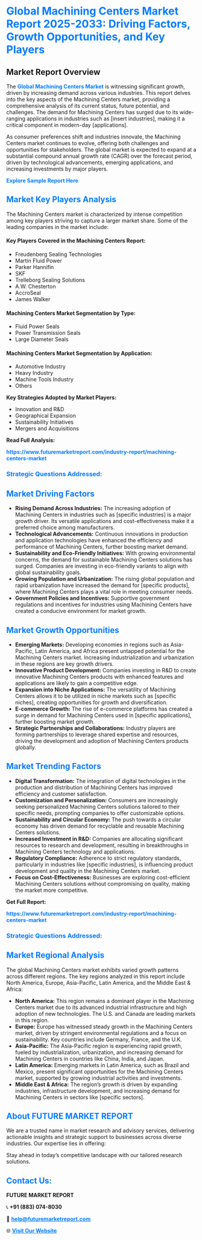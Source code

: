 <h1 style="color: #007BFF;">Global Machining Centers Market Report 2025-2033: Driving Factors, Growth Opportunities, and Key Players</h1>

<section id="overview">
<h2>Market Report Overview</h2>
<p>The <a href="https://www.futuremarketreport.com/industry-report/machining-centers-market" style="color: #007BFF; text-decoration: none;"><strong>Global Machining Centers Market</strong></a> is witnessing significant growth, driven by increasing demand across various industries. This report delves into the key aspects of the Machining Centers market, providing a comprehensive analysis of its current status, future potential, and challenges. The demand for Machining Centers has surged due to its wide-ranging applications in industries such as [insert industries], making it a critical component in modern-day [applications].</p>
<p>As consumer preferences shift and industries innovate, the Machining Centers market continues to evolve, offering both challenges and opportunities for stakeholders. The global market is expected to expand at a substantial compound annual growth rate (CAGR) over the forecast period, driven by technological advancements, emerging applications, and increasing investments by major players.</p>
</section>

<section id="overview">
<p><a href="https://www.futuremarketreport.com/request-sample/reportId=34888" style="color: #007BFF; text-decoration: none;"><strong>Explore Sample Report Here</strong></a></p>
</section>

<section id="key-players">
<h2 style="color: #007BFF;">Market Key Players Analysis</h2>
<p>The Machining Centers market is characterized by intense competition among key players striving to capture a larger market share. Some of the leading companies in the market include:</p>
<h4>Key Players Covered in the Machining Centers Report:</h4>
<ul><li>Freudenberg Sealing Technologies</li><li>Martin Fluid Power</li><li>Parker Hannifin</li><li>SKF</li><li>Trelleborg Sealing Solutions</li><li>A.W. Chesterton</li><li>AccroSeal</li><li>James Walker</li></ul>
<h4>Machining Centers Market Segmentation by Type:</h4>
<ul><li>Fluid Power Seals</li><li>Power Transmission Seals</li><li>Large Diameter Seals</li></ul>

<h4>Machining Centers Market Segmentation by Application:</h4>
<ul><li>Automotive Industry</li><li>Heavy Industry</li><li>Machine Tools Industry</li><li>Others</li></ul>
<p><strong>Key Strategies Adopted by Market Players:</strong></p>
<ul>
<li>Innovation and R&D</li>
<li>Geographical Expansion</li>
<li>Sustainability Initiatives</li>
<li>Mergers and Acquisitions</li>
</ul>
</section>

<section>
<p><strong>Read Full Analysis: </strong></p><a href="https://www.futuremarketreport.com/industry-report/machining-centers-market" style="color: #007BFF; text-decoration: none;"><strong>https://www.futuremarketreport.com/industry-report/machining-centers-market</strong></a>
<h3 style="color: #007BFF;">Strategic Questions Addressed:</h3>
</section>

<section id="driving-factors">
<h2 style="color: #007BFF;">Market Driving Factors</h2>
<ul>
<li><strong>Rising Demand Across Industries:</strong> The increasing adoption of Machining Centers in industries such as [specific industries] is a major growth driver. Its versatile applications and cost-effectiveness make it a preferred choice among manufacturers.</li>
<li><strong>Technological Advancements:</strong> Continuous innovations in production and application technologies have enhanced the efficiency and performance of Machining Centers, further boosting market demand.</li>
<li><strong>Sustainability and Eco-Friendly Initiatives:</strong> With growing environmental concerns, the demand for sustainable Machining Centers solutions has surged. Companies are investing in eco-friendly variants to align with global sustainability goals.</li>
<li><strong>Growing Population and Urbanization:</strong> The rising global population and rapid urbanization have increased the demand for [specific products], where Machining Centers plays a vital role in meeting consumer needs.</li>
<li><strong>Government Policies and Incentives:</strong> Supportive government regulations and incentives for industries using Machining Centers have created a conducive environment for market growth.</li>
</ul>
</section>

<section id="growth-opportunities">
<h2 style="color: #007BFF;">Market Growth Opportunities</h2>
<ul>
<li><strong>Emerging Markets:</strong> Developing economies in regions such as Asia-Pacific, Latin America, and Africa present untapped potential for the Machining Centers market. Increasing industrialization and urbanization in these regions are key growth drivers.</li>
<li><strong>Innovative Product Development:</strong> Companies investing in R&D to create innovative Machining Centers products with enhanced features and applications are likely to gain a competitive edge.</li>
<li><strong>Expansion into Niche Applications:</strong> The versatility of Machining Centers allows it to be utilized in niche markets such as [specific niches], creating opportunities for growth and diversification.</li>
<li><strong>E-commerce Growth:</strong> The rise of e-commerce platforms has created a surge in demand for Machining Centers used in [specific applications], further boosting market growth.</li>
<li><strong>Strategic Partnerships and Collaborations:</strong> Industry players are forming partnerships to leverage shared expertise and resources, driving the development and adoption of Machining Centers products globally.</li>
</ul>
</section>

<section id="trending-factors">
<h2 style="color: #007BFF;">Market Trending Factors</h2>
<ul>
<li><strong>Digital Transformation:</strong> The integration of digital technologies in the production and distribution of Machining Centers has improved efficiency and customer satisfaction.</li>
<li><strong>Customization and Personalization:</strong> Consumers are increasingly seeking personalized Machining Centers solutions tailored to their specific needs, prompting companies to offer customizable options.</li>
<li><strong>Sustainability and Circular Economy:</strong> The push towards a circular economy has driven demand for recyclable and reusable Machining Centers solutions.</li>
<li><strong>Increased Investment in R&D:</strong> Companies are allocating significant resources to research and development, resulting in breakthroughs in Machining Centers technology and applications.</li>
<li><strong>Regulatory Compliance:</strong> Adherence to strict regulatory standards, particularly in industries like [specific industries], is influencing product development and quality in the Machining Centers market.</li>
<li><strong>Focus on Cost-Effectiveness:</strong> Businesses are exploring cost-efficient Machining Centers solutions without compromising on quality, making the market more competitive.</li>
</ul>
</section>

<section>
<p><strong>Get Full Report: </strong></p><a href="https://www.futuremarketreport.com/industry-report/machining-centers-market" style="color: #007BFF; text-decoration: none;"><strong>https://www.futuremarketreport.com/industry-report/machining-centers-market</strong></a>
<h3 style="color: #007BFF;">Strategic Questions Addressed:</h3>
</section>


<section id="regional-analysis">
<h2 style="color: #007BFF;">Market Regional Analysis</h2>
<p>The global Machining Centers market exhibits varied growth patterns across different regions. The key regions analyzed in this report include North America, Europe, Asia-Pacific, Latin America, and the Middle East & Africa:</p>
<ul>
<li><strong>North America:</strong> This region remains a dominant player in the Machining Centers market due to its advanced industrial infrastructure and high adoption of new technologies. The U.S. and Canada are leading markets in this region.</li>
<li><strong>Europe:</strong> Europe has witnessed steady growth in the Machining Centers market, driven by stringent environmental regulations and a focus on sustainability. Key countries include Germany, France, and the U.K.</li>
<li><strong>Asia-Pacific:</strong> The Asia-Pacific region is experiencing rapid growth, fueled by industrialization, urbanization, and increasing demand for Machining Centers in countries like China, India, and Japan.</li>
<li><strong>Latin America:</strong> Emerging markets in Latin America, such as Brazil and Mexico, present significant opportunities for the Machining Centers market, supported by growing industrial activities and investments.</li>
<li><strong>Middle East & Africa:</strong> The region’s growth is driven by expanding industries, infrastructure development, and increasing demand for Machining Centers in sectors like [specific sectors].</li>
</ul>
</section>

<footer>
<h2 style="color: #007BFF;">About FUTURE MARKET REPORT</h2>
<p>We are a trusted name in market research and advisory services, delivering actionable insights and strategic support to businesses across diverse industries. Our expertise lies in offering:</p>

<p>Stay ahead in today’s competitive landscape with our tailored research solutions.</p>

<h2 style="color: #007BFF;">Contact Us:</h2>
<p><strong>FUTURE MARKET REPORT</strong></p>
<p>📞 <strong>+91 (883) 074-8030</strong></p>
<p>📧 <strong><a href="mailto:help@futuremarketreport.com" style="color: #007BFF;">help@futuremarketreport.com</a></strong></p>
<p>🌐 <strong><a href="https://www.futuremarketreport.com/" style="color: #007BFF;">Visit Our Website</a></strong></p>
</footer>